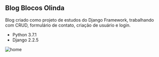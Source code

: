 ## Blog Blocos Olinda

Blog criado como projeto de estudos do Django Framework, trabalhando com CRUD, formulário de contato, criação de usuário e login.

- Python 3.7.1
- Django 2.2.5

![home](https://user-images.githubusercontent.com/37811034/65887026-bb9ec700-e373-11e9-8cc2-22e00080e41d.jpg)


